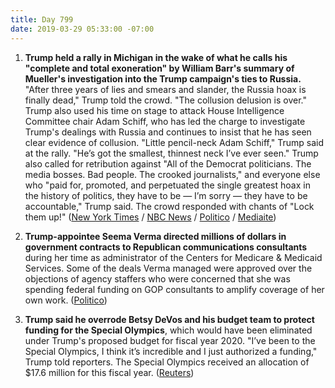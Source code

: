 ```yaml
---
title: Day 799
date: 2019-03-29 05:33:00 -07:00
---
```


1. **Trump held a rally in Michigan in the wake of what he calls his "complete and total exoneration" by William Barr's summary of Mueller's investigation into the Trump campaign's ties to Russia.** "After three years of lies and smears and slander, the Russia hoax is finally dead," Trump told the crowd. "The collusion delusion is over." Trump also used his time on stage to attack House Intelligence Committee chair Adam Schiff, who has led the charge to investigate Trump's dealings with Russia and continues to insist that he has seen clear evidence of collusion. "Little pencil-neck Adam Schiff," Trump said at the rally. "He’s got the smallest, thinnest neck I’ve ever seen." Trump also called for retribution against "All of the Democrat politicians. The media bosses. Bad people. The crooked journalists," and everyone else who "paid for, promoted, and perpetuated the single greatest hoax in the history of politics, they have to be — I’m sorry — they have to be accountable," Trump said. The crowd responded with chants of "Lock them up!" ([New York Times](https://www.nytimes.com/2019/03/28/us/politics/trump-rally-grand-rapids.html) / [NBC News](https://www.nbcnews.com/politics/white-house/trump-takes-victory-lap-russia-hoax-finally-dead-n988696) / [Politico](https://www.politico.com/story/2019/03/28/trump-campaign-rally-michigan-1243156) / [Mediaite](https://www.mediaite.com/trump/trump-mocks-and-jeers-media-calls-for-revenge-as-crowd-chants-lock-them-up/))

2. **Trump-appointee Seema Verma directed millions of dollars in government contracts to Republican communications consultants** during her time as administrator of the Centers for Medicare & Medicaid Services. Some of the deals Verma managed were approved over the objections of agency staffers who were concerned that she was spending federal funding on GOP consultants to amplify coverage of her own work. ([Politico](https://www.politico.com/story/2019/03/29/seema-verma-contracts-1306652))

3. **Trump said he overrode Betsy DeVos and his budget team to protect funding for the Special Olympics**, which would have been eliminated under Trump's proposed budget for fiscal year 2020. "I’ve been to the Special Olympics, I think it’s incredible and I just authorized a funding," Trump told reporters. The Special Olympics received an allocation of $17.6 million for this fiscal year. ([Reuters](https://www.reuters.com/article/us-usa-special-olympics-idUSKCN1R92RW))